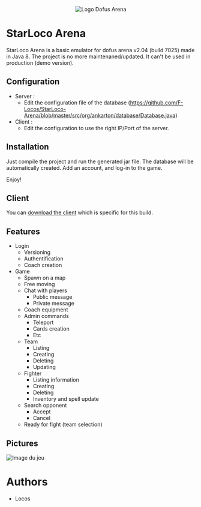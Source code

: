 <p align="center"><img src="https://jolstatic.fr/www/captures/308/3/2533.jpg" alt="Logo Dofus Arena"/></p>

# StarLoco Arena

StarLoco Arena is a basic emulator for dofus arena v2.04 (build 7025) made in Java 8.
The project is no more maintenaned/updated. It can't be used in production (demo version).

## Configuration

- Server :
  - Edit the configuration file of the database (https://github.com/F-Locos/StarLoco-Arena/blob/master/src/org/ankarton/database/Database.java)
- Client :
  - Edit the configuration to use the right IP/Port of the server.

## Installation

Just compile the project and run the generated jar file. 
The database will be automatically created.
Add an account, and log-in to the game.

Enjoy!

## Client

You can [download the client](http://www.mediafire.com/file/ktwlzay8svbbuiv/DofusArena2.zip/file) which is specific for this build.

## Features
- Login
  - Versioning
  - Authentification
  - Coach creation
- Game
  - Spawn on a map
  - Free moving
  - Chat with players
    - Public message
    - Private message
  - Coach equipment
  - Admin commands
    - Teleport
    - Cards creation
    - Etc
  - Team
    - Listing
    - Creating
    - Deleting
    - Updating
  - Fighter
    - Listing information
    - Creating
    - Deleting
    - Inventory and spell update
  - Search opponent
    - Accept
    - Cancel
  - Ready for fight (team selection)

## Pictures

![Image du jeu](https://i.imgur.com/9TY1Xlc.jpg)

# Authors
- Locos
